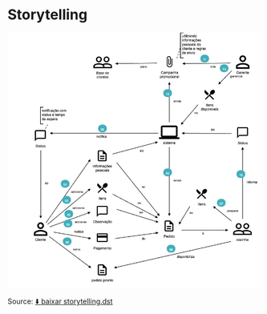 # Storytelling

![Diagrama de Storytelling](diagrams/storytelling.png)

Source: [⬇️ baixar storytelling.dst](dst/storytelling.dst)
